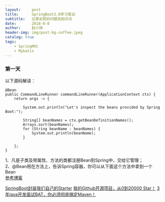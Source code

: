 ```yaml
---
layout:     post
title:      SpringBoot2.0学习笔记
subtitle:   记录出现的问题及知识点
date:       2018-8-8
author:     赵小恒
header-img: img/post-bg-coffee.jpeg
catalog: true
tags:
    - SpringMVC
    - Mybatis
---
```


### 第一天

以下源码解读：  
```
@Bean
public CommandLineRunner commandLineRunner(ApplicationContext ctx) {
    return args -> {

        System.out.println("Let's inspect the beans provided by Spring Boot:");

        String[] beanNames = ctx.getBeanDefinitionNames();
        Arrays.sort(beanNames);
        for (String beanName : beanNames) {
            System.out.println(beanName);
        }

    };
}
```
1、凡是子类及带属性、方法的类都注册Bean到Spring中，交给它管理；  
2、@Bean用在方法上，告诉Spring容器，你可以从下面这个方法中拿到一个Bean  
[参考博客](http://www.cnblogs.com/bossen/p/5824067.html)


[SpringBoot封装我们自己的Starter](https://juejin.im/post/5d5fe6de518825164026c267?utm_source=gold_browser_extension)
[我的Github开源项目，从0到20000 Star！](https://juejin.im/post/5d5d3301e51d453b5c1218ca?utm_source=gold_browser_extension)
[3年java开发面试BAT，你必须彻底搞定Maven！](https://juejin.im/post/5d5d47f5e51d4561e5353945?utm_source=gold_browser_extension)




 




















